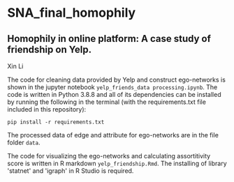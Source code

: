 # SNA_final_homophily
## Homophily in online platform: A case study of friendship on Yelp. 
Xin Li    

The code for cleaning data provided by Yelp and construct ego-networks is shown in the jupyter notebook ```yelp_friends_data processing.ipynb```. The code is written in Python 3.8.8 and all of its dependencies can be installed by running the following in the terminal (with the requirements.txt file included in this repository):

```
pip install -r requirements.txt
```

The processed data of edge and attribute for ego-networks are in the file folder ```data```.

The code for visualizing the ego-networks and calculating assortitivity score is written in R markdown ```yelp_friendship.Rmd```. The installing of library 'statnet' and 'igraph' in R Studio is required.
